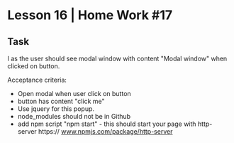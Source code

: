 # Lesson 16 | Home Work #17

## Task

I as the user should see modal window with content "Modal window" when clicked on button.

Acceptance criteria:
- Open modal when user click on button  
- button has content "click me"  
- Use jquery for this popup.  
- node_modules should not be in Github  
- add npm script "npm start" - this should start your page with http-server https://  www.npmjs.com/package/http-server
